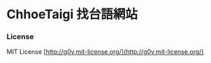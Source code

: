 # ChhoeTaigi 找台語網站
### License
MIT License
[http://g0v.mit-license.org/](http://g0v.mit-license.org/)

